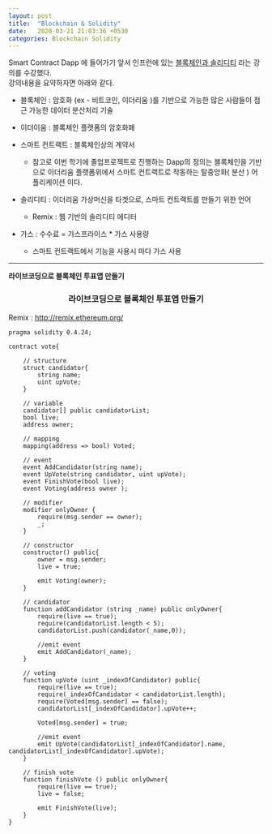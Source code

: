 ```yaml
---
layout: post
title:  "Blockchain & Solidity"
date:   2020-03-21 21:03:36 +0530
categories: Blockchain Solidity 
---
```


Smart Contract Dapp 에 들어가기 앞서 인프런에 있는 [블록체인과 솔리디티] 라는 강의를 수강했다.  
강의내용을 요약하자면 아래와 같다.

* 블록체인 : 암호화 (ex - 비트코인, 이더리움 )를 기반으로 가능한 많은 사람들이 접근 가능한 데이터 분산처리 기술  
* 이더이움 : 블록체인 플랫폼의 암호화폐
* 스마트 컨트랙트 : 블록체인상의 계약서  
  + 참고로 이번 학기에 졸업프로젝트로 진행하는 Dapp의 정의는 블록체인을 기반으로 이더리움 플랫폼위에서 스마트 컨트랙트로 작동하는 탈중앙화( 분산 ) 어플리케이션 이다.    

* 솔리디티 : 이더리움 가상머신을 타겟으로, 스마트 컨트랙트를 만들기 위한 언어   
  + Remix : 웹 기반의 솔리디티 에디터  

* 가스 : 수수료 = 가스프라이스 * 가스 사용량   
  + 스마트 컨트랙트에서 기능을 사용시 마다 가스 사용
  

* * *

__라이브코딩으로 블록체인 투표앱 만들기__

<center><h3>라이브코딩으로 블록체인 투표앱 만들기</h3></center>

Remix : <http://remix.ethereum.org/>

```
pragma solidity 0.4.24;

contract vote{
    
    // structure
    struct candidator{
        string name;
        uint upVote;
    }
    
    // variable
    candidator[] public candidatorList;
    bool live;
    address owner;
    
    // mapping
    mapping(address => bool) Voted;
    
    // event
    event AddCandidator(string name);
    event UpVote(string candidator, uint upVote);
    event FinishVote(bool live);
    event Voting(address owner );
    
    // modifier
    modifier onlyOwner {
        require(msg.sender == owner);
        _;
    }
    
    // constructor
    constructor() public{
        owner = msg.sender;
        live = true;
        
        emit Voting(owner);
    }
    
    // candidator
    function addCandidator (string _name) public onlyOwner{
        require(live == true);
        require(candidatorList.length < 5);
        candidatorList.push(candidator(_name,0));
        
        //emit event
        emit AddCandidator(_name);
    }
    
    // voting 
    function upVote (uint _indexOfCandidator) public{
        require(live == true);
        require(_indexOfCandidator < candidatorList.length);
        require(Voted[msg.sender] == false);
        candidatorList[_indexOfCandidator].upVote++;
        
        Voted[msg.sender] = true;
        
        //emit event
        emit UpVote(candidatorList[_indexOfCandidator].name, candidatorList[_indexOfCandidator].upVote);
    }
    
    // finish vote
    function finishVote () public onlyOwner{
        require(live == true);
        live = false;
        
        emit FinishVote(live);
    }
}

```







[블록체인과 솔리디티]: https://www.inflearn.com/course/블록체인-blockchain/dashboard
